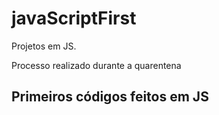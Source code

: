 # javaScriptFirst

Projetos em JS.    
   
Processo realizado durante a quarentena          
      
## Primeiros códigos feitos em JS
<br>       
   
 
    

